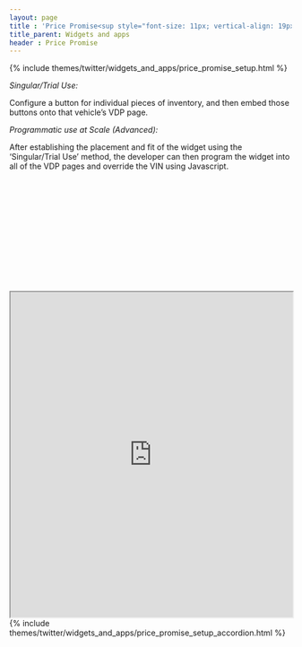 ```yaml
---
layout: page
title : 'Price Promise<sup style="font-size: 11px; vertical-align: 19px;">SM</sup> Button'
title_parent: Widgets and apps
header : Price Promise
---
```


{% include themes/twitter/widgets_and_apps/price_promise_setup.html %}

<i>Singular/Trial Use:</i>

Configure a button for individual pieces of inventory, and then embed those buttons onto that vehicle’s VDP page.

<i>Programmatic use at Scale (Advanced):</i>

After establishing the placement and fit of the widget using the ‘Singular/Trial Use’ method, the developer can then program the widget into all of the VDP pages and override the VIN using Javascript.

<div class="pre-loader" style="height: 200px; width: 50%">&nbsp;</div>

<iframe src="http://widgets.edmunds.com/ppb/configure?portal=true" width="100%" height="580" align="left" class="iframeWidget"></iframe>

{% include themes/twitter/widgets_and_apps/price_promise_setup_accordion.html %}